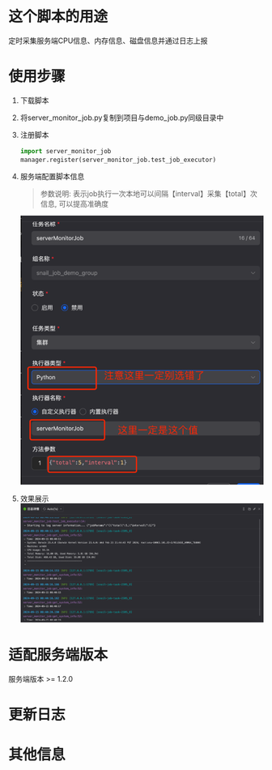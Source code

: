 # 这个脚本的用途
定时采集服务端CPU信息、内存信息、磁盘信息并通过日志上报

# 使用步骤
1. 下载脚本
2. 将server_monitor_job.py复制到项目与demo_job.py同级目录中
3. 注册脚本
    ```python
    import server_monitor_job
    manager.register(server_monitor_job.test_job_executor)
    ```
4. 服务端配置脚本信息
   > 参数说明: 表示job执行一次本地可以间隔【interval】采集【total】次信息, 可以提高准确度

   ![](config.png)
5. 效果展示
   ![result.png](result.png)
# 适配服务端版本
 服务端版本 >= 1.2.0

# 更新日志

# 其他信息
